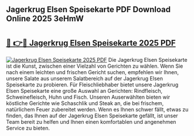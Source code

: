 ## Jagerkrug Elsen Speisekarte PDF Download Online 2025 3eHmW

# <h2><a href="http://gc9r8kk.nevu.top/?p=Jagerkrug+Elsen+Speisekarte">🔗 👉🔴 Jagerkrug Elsen Speisekarte 2025 PDF</a></h2>

[![Jagerkrug Elsen Speisekarte 2025 PDF](https://i.imgur.com/dBaPXMq.png)](http://gc9r8kk.nevu.top/?p=Jagerkrug+Elsen+Speisekarte)
Die Jagerkrug Elsen Speisekarte ist die Kunst, zwischen einer Vielzahl von Gerichten zu wählen. Wenn Sie nach einem leichten und frischen Gericht suchen, empfehlen wir Ihnen, unsere Salate aus unserem Salatbereich auf der Jagerkrug Elsen Speisekarte zu probieren. Für Fleischliebhaber bietet unsere Jagerkrug Elsen Speisekarte eine große Auswahl an Gerichten: Rindfleisch, Schweinefleisch, Huhn und Fisch. Unseren Auserwählten bieten wir köstliche Gerichte wie Schaschlik und Steak an, die bei frischem, natürlichem Feuer zubereitet werden. Wenn es Ihnen schwer fällt, etwas zu finden, das Ihnen auf der Jagerkrug Elsen Speisekarte gefällt, ist unser Team bereit zu helfen und Ihnen einen komfortablen und angenehmen Service zu bieten.
